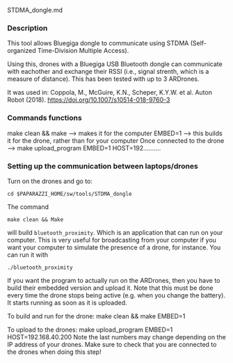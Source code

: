 STDMA_dongle.md

### Description
This tool allows Bluegiga dongle to communicate using STDMA (Self-organized Time-Division Multiple Access).

Using this, drones with a Bluegiga USB Bluetooth dongle can communicate with eachother and exchange their RSSI (i.e., signal strenth, which is a measure of distance). This has been tested with up to 3 ARDrones.

It was used in: Coppola, M., McGuire, K.N., Scheper, K.Y.W. et al. Auton Robot (2018). https://doi.org/10.1007/s10514-018-9760-3

### Commands functions
make clean && make --> makes it for the computer
EMBED=1 --> this builds it for the drone, rather than for your computer
Once connected to the drone --> make upload_program EMBED=1 HOST=192..........

### Setting up the communication between laptops/drones
Turn on the drones and go to:

	cd $PAPARAZZI_HOME/sw/tools/STDMA_dongle

The command

	make clean && Make

will build `bluetooth_proximity`. Which is an application that can run on your computer. This is very useful for broadcasting from your computer if you want your computer to simulate the presence of a drone, for instance.
You can run it with

	./bluetooth_proximity

If you want the program to actually run on the ARDrones, then you have to build their embedded version and upload it. Note that this must be done every time the drone stops being active (e.g. when you change the battery). It starts running as soon as it is uploaded.

To build and run for the drone:
	make clean && make EMBED=1

To upload to the drones:
	make upload_program EMBED=1 HOST=192.168.40.200
Note the last numbers may change depending on the IP address of your drones.
Make sure to check that you are connected to the drones when doing this step!
